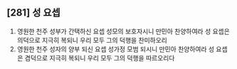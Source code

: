 ## [281] 성 요셉

1) 영원한 천주 성부가 간택하신 요셉 성모의 보호자시니 만민아 찬양하여라 성 요셉은 의덕으로 지극히 복되니 우리 모두 그의 덕행을 찬미하오리
2) 영원한 천주 성자의 양부 되신 요셉 성가정 모범 되시니 만민아 찬양하여라 성 요셉은 겸덕으로 지극히 복되니 우리 모두 그의 덕행을 따르오리다
